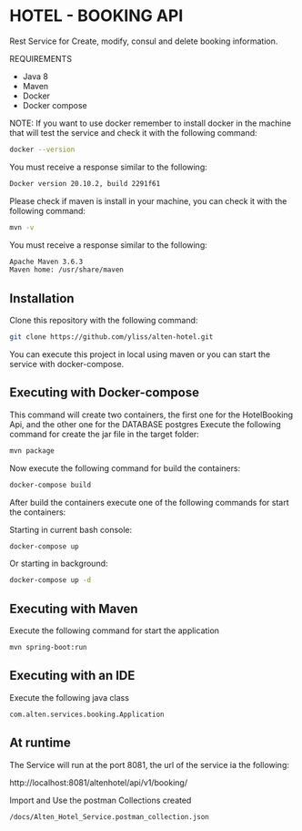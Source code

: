 # HOTEL - BOOKING API

Rest Service for Create, modify, consul and  delete
booking information.

REQUIREMENTS
- Java 8
- Maven
- Docker
- Docker compose

NOTE:
If you want to use docker remember to install docker in the machine that
will test the service and check it with the following command:
```bash
docker --version
```
You must receive a response similar to the following:

```bash
Docker version 20.10.2, build 2291f61
```
Please check if maven is install in your machine, you can check it with the
following command:

```bash
mvn -v
```

You must receive a response similar to the following:

```bash
Apache Maven 3.6.3
Maven home: /usr/share/maven
```

## Installation

Clone this repository with the following command:

```bash
git clone https://github.com/yliss/alten-hotel.git
```


You can execute this project in local using maven or you can start
the service with  docker-compose.

## Executing with Docker-compose
This command will create two containers, the first one for the 
HotelBooking Api, and the other one for the DATABASE postgres
Execute the following command for create the jar file in the
target folder:
```bash
mvn package
```

Now execute the following command for build the containers:
```bash
docker-compose build
```

After build the containers execute one of the following commands for
start the containers:

Starting in current bash console:
```bash
docker-compose up
```

Or starting in background:
```bash
docker-compose up -d
```
## Executing with Maven

Execute the following command for start the application

```bash
mvn spring-boot:run
```

## Executing with an IDE

Execute the following java class
```bash
com.alten.services.booking.Application
```



## At runtime
The Service will run at the port 8081, the url of the service ia the following:

http://localhost:8081/altenhotel/api/v1/booking/

Import and Use the postman Collections created
```bash
/docs/Alten_Hotel_Service.postman_collection.json
```
